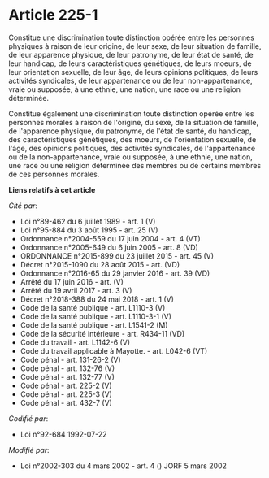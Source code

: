 # Article 225-1

Constitue une discrimination toute distinction opérée entre les personnes physiques à raison de leur origine, de leur sexe,
de leur situation de famille, de leur apparence physique, de leur patronyme, de leur état de santé, de leur handicap, de
leurs caractéristiques génétiques, de leurs moeurs, de leur orientation sexuelle, de leur âge, de leurs opinions politiques,
de leurs activités syndicales, de leur appartenance ou de leur non-appartenance, vraie ou supposée, à une ethnie, une nation,
une race ou une religion déterminée.

Constitue également une discrimination toute distinction opérée entre les personnes morales à raison de l'origine, du sexe,
de la situation de famille, de l'apparence physique, du patronyme, de l'état de santé, du handicap, des caractéristiques
génétiques, des moeurs, de l'orientation sexuelle, de l'âge, des opinions politiques, des activités syndicales, de
l'appartenance ou de la non-appartenance, vraie ou supposée, à une ethnie, une nation, une race ou une religion déterminée
des membres ou de certains membres de ces personnes morales.

**Liens relatifs à cet article**

_Cité par_:

  - Loi n°89-462 du 6 juillet 1989 - art. 1 (V)
  - Loi n°95-884 du 3 août 1995 - art. 25 (V)
  - Ordonnance n°2004-559 du 17 juin 2004 - art. 4 (VT)
  - Ordonnance n°2005-649 du 6 juin 2005 - art. 8 (VD)
  - ORDONNANCE n°2015-899 du 23 juillet 2015 - art. 45 (V)
  - Décret n°2015-1090 du 28 août 2015 - art. (VD)
  - Ordonnance n°2016-65 du 29 janvier 2016 - art. 39 (VD)
  - Arrêté du 17 juin 2016 - art. (V)
  - Arrêté du 19 avril 2017 - art. 3 (V)
  - Décret n°2018-388 du 24 mai 2018 - art. 1 (V)
  - Code de la santé publique - art. L1110-3 (V)
  - Code de la santé publique - art. L1110-3-1 (V)
  - Code de la santé publique - art. L1541-2 (M)
  - Code de la sécurité intérieure - art. R434-11 (VD)
  - Code du travail - art. L1142-6 (V)
  - Code du travail applicable à Mayotte. - art. L042-6 (VT)
  - Code pénal - art. 131-26-2 (V)
  - Code pénal - art. 132-76 (V)
  - Code pénal - art. 132-77 (V)
  - Code pénal - art. 225-2 (V)
  - Code pénal - art. 225-3 (V)
  - Code pénal - art. 432-7 (V)

_Codifié par_:

  - Loi n°92-684 1992-07-22

_Modifié par_:

  - Loi n°2002-303 du 4 mars 2002 - art. 4 () JORF 5 mars 2002
